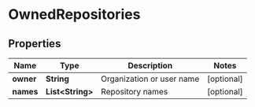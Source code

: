 

# OwnedRepositories

## Properties

Name | Type | Description | Notes
------------ | ------------- | ------------- | -------------
**owner** | **String** | Organization or user name |  [optional]
**names** | **List&lt;String&gt;** | Repository names |  [optional]



